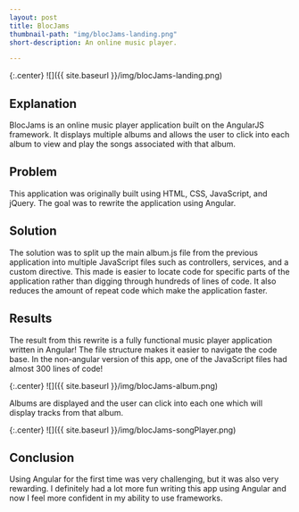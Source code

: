 ```yaml
---
layout: post
title: BlocJams
thumbnail-path: "img/blocJams-landing.png"
short-description: An online music player.

---
```


{:.center}
![]({{ site.baseurl }}/img/blocJams-landing.png)

## Explanation

BlocJams is an online music player application built on the AngularJS framework. It displays multiple albums and allows the user to click into each album to view and play the songs associated with that album.

## Problem

This application was originally built using HTML, CSS, JavaScript, and jQuery. The goal was to rewrite the application using Angular.

## Solution

The solution was to split up the main album.js file from the previous application into multiple JavaScript files such as controllers, services, and a custom directive. This made is easier to locate code for specific parts of the application rather than digging through hundreds of lines of code. It also reduces the amount of repeat code which make the application faster.

## Results

The result from this rewrite is a fully functional music player application written in Angular! The file structure makes it easier to navigate the code base. In the non-angular version of this app, one of the JavaScript files had almost 300 lines of code!

{:.center}
![]({{ site.baseurl }}/img/blocJams-album.png)

Albums are displayed and the user can click into each one which will display tracks from that album.

{:.center}
![]({{ site.baseurl }}/img/blocJams-songPlayer.png)

## Conclusion

Using Angular for the first time was very challenging, but it was also very rewarding. I definitely had a lot more fun writing this app using Angular and now I feel more confident in my ability to use frameworks.
